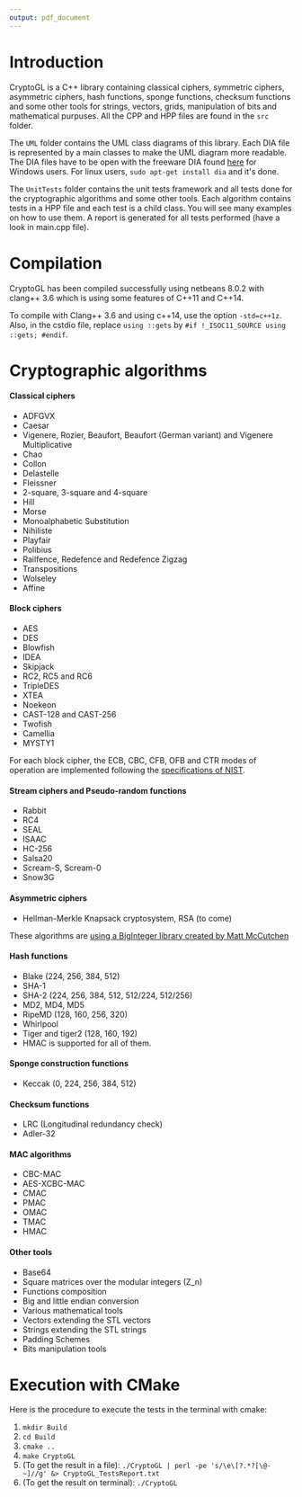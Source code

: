 ```yaml
---
output: pdf_document
---
```

# Introduction

CryptoGL is a C++ library containing classical ciphers, symmetric ciphers, asymmetric ciphers, hash functions, sponge functions, checksum functions and some other tools for strings, vectors, grids, manipulation of bits and mathematical purpuses. All the CPP and HPP files are found in the `src` folder.

The `UML` folder contains the UML class diagrams of this library. Each DIA file is represented by a main classes to make the UML diagram more readable. The DIA files have to be open with the freeware DIA found [here](http://dia-installer.de/) for Windows users. For linux users, `sudo apt-get install dia` and it's done.

The `UnitTests` folder contains the unit tests framework and all tests done for the cryptographic algorithms and some other tools. Each algorithm contains tests in a HPP file and each test is a child class. You will see many examples on how to use them. A report is generated for all tests performed (have a look in main.cpp file).

# Compilation

CryptoGL has been compiled successfully using netbeans 8.0.2 with clang++ 3.6 which is using some features of C++11 and C++14.

To compile with Clang++ 3.6 and using c++14, use the option `-std=c++1z`.
Also, in the cstdio file, replace `using ::gets` by `#if !_ISOC11_SOURCE using ::gets; #endif`.


# Cryptographic algorithms

#### Classical ciphers

* ADFGVX
* Caesar
* Vigenere, Rozier, Beaufort, Beaufort (German variant) and Vigenere Multiplicative
* Chao
* Collon
* Delastelle
* Fleissner
* 2-square, 3-square and 4-square
* Hill
* Morse
* Monoalphabetic Substitution
* Nihiliste
* Playfair
* Polibius
* Railfence, Redefence and Redefence Zigzag
* Transpositions
* Wolseley
* Affine

#### Block ciphers

* AES
* DES
* Blowfish
* IDEA
* Skipjack
* RC2, RC5 and RC6
* TripleDES
* XTEA
* Noekeon
* CAST-128 and CAST-256
* Twofish
* Camellia
* MYSTY1

For each block cipher, the ECB, CBC, CFB, OFB and CTR modes of operation are implemented following the [specifications of NIST](http://csrc.nist.gov/groups/ST/toolkit/BCM/index.html).

#### Stream ciphers and Pseudo-random functions

* Rabbit
* RC4
* SEAL
* ISAAC
* HC-256
* Salsa20
* Scream-S, Scream-0
* Snow3G

#### Asymmetric ciphers 

* Hellman-Merkle Knapsack cryptosystem, RSA (to come)

These algorithms are [using a BigInteger library created by Matt McCutchen](https://mattmccutchen.net/bigint/)

#### Hash functions

* Blake (224, 256, 384, 512)
* SHA-1
* SHA-2 (224, 256, 384, 512, 512/224, 512/256)
* MD2, MD4, MD5
* RipeMD (128, 160, 256, 320)
* Whirlpool
* Tiger and tiger2 (128, 160, 192)
* HMAC is supported for all of them.

#### Sponge construction functions

* Keccak (0, 224, 256, 384, 512)

#### Checksum functions

* LRC (Longitudinal redundancy check)
* Adler-32

#### MAC algorithms

* CBC-MAC
* AES-XCBC-MAC
* CMAC
* PMAC
* OMAC
* TMAC
* HMAC

#### Other tools

* Base64
* Square matrices over the modular integers (Z_n) 
* Functions composition 
* Big and little endian conversion 
* Various mathematical tools
* Vectors extending the STL vectors
* Strings extending the STL strings
* Padding Schemes 
* Bits manipulation tools


# Execution with CMake

Here is the procedure to execute the tests in the terminal with cmake:

1. `mkdir Build`
2. `cd Build`
3. `cmake ..`
4. `make CryptoGL`
5. (To get the result in a file): `./CryptoGL | perl -pe 's/\e\[?.*?[\@-~]//g' &> CryptoGL_TestsReport.txt`
6. (To get the result on terminal): `./CryptoGL`
